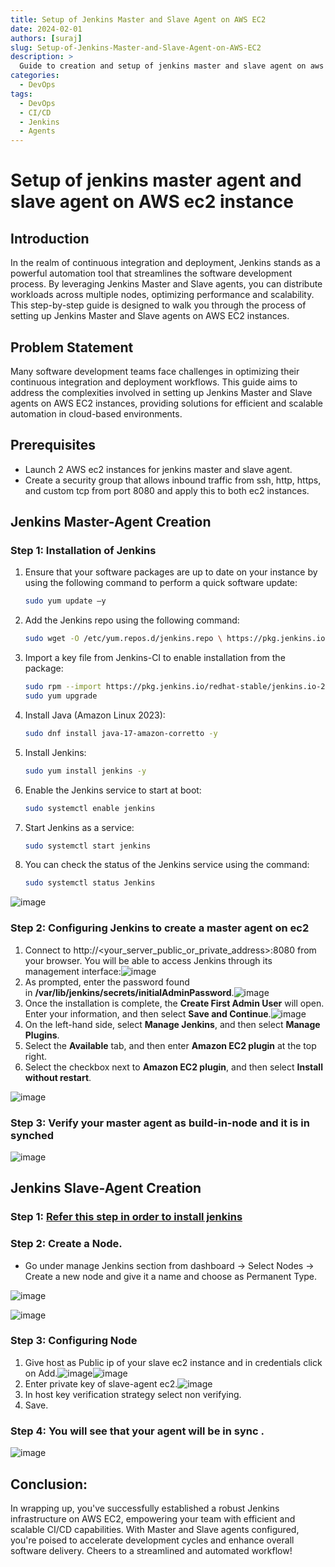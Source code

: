 ```yaml
---
title: Setup of Jenkins Master and Slave Agent on AWS EC2
date: 2024-02-01
authors: [suraj]
slug: Setup-of-Jenkins-Master-and-Slave-Agent-on-AWS-EC2
description: >
  Guide to creation and setup of jenkins master and slave agent on aws ec2 instance
categories:
  - DevOps
tags:
  - DevOps
  - CI/CD
  - Jenkins
  - Agents
---
```

# **Setup of jenkins master agent and slave agent on AWS ec2 instance**

## Introduction
In the realm of continuous integration and deployment, Jenkins stands as a powerful automation tool that streamlines the software development process. By leveraging Jenkins Master and Slave agents, you can distribute workloads across multiple nodes, optimizing performance and scalability. This step-by-step guide is designed to walk you through the process of setting up Jenkins Master and Slave agents on AWS EC2 instances.

<!-- more -->

## Problem Statement
Many software development teams face challenges in optimizing their continuous integration and deployment workflows. This guide aims to address the complexities involved in setting up Jenkins Master and Slave agents on AWS EC2 instances, providing solutions for efficient and scalable automation in cloud-based environments.

## Prerequisites
- Launch 2 AWS ec2 instances for jenkins master and slave agent.
- Create a security group that allows inbound traffic from ssh, http, https, and custom tcp from port 8080 and apply this to both ec2 instances.

## **Jenkins Master-Agent Creation**

### Step 1: Installation of Jenkins

1. Ensure that your software packages are up to date on your instance by using the following command to perform a quick software update:
   ```bash
   sudo yum update –y
   ```
2. Add the Jenkins repo using the following command:
   ```bash
   sudo wget -O /etc/yum.repos.d/jenkins.repo \ https://pkg.jenkins.io/redhat-stable/jenkins.repo
   ```
3. Import a key file from Jenkins-CI to enable installation from the package:
   ```bash
   sudo rpm --import https://pkg.jenkins.io/redhat-stable/jenkins.io-2023.key
   sudo yum upgrade
   ```
4. Install Java (Amazon Linux 2023):
   ```bash
   sudo dnf install java-17-amazon-corretto -y
   ```
5. Install Jenkins:
   ```bash
   sudo yum install jenkins -y
   ```
6. Enable the Jenkins service to start at boot:
   ```bash
   sudo systemctl enable jenkins
   ```
7. Start Jenkins as a service:
   ```bash
   sudo systemctl start jenkins
   ```
8. You can check the status of the Jenkins service using the command:
   ```bash
   sudo systemctl status Jenkins
   ```
![image](https://github.com/Flairminds/blogs/assets/135031436/f56a8209-c87e-4db4-bfb6-d5fd10ce628e)


### Step 2: Configuring Jenkins to create a master agent on ec2

1. Connect to http://<your_server_public_or_private_address>:8080 from your browser. You will be able to access Jenkins through its management interface:![image](https://github.com/Flairminds/blogs/assets/135031436/4101ebd6-eefa-4c7c-824b-a487cefab52f)
2. As prompted, enter the password found in **/var/lib/jenkins/secrets/initialAdminPassword**.![image](https://github.com/Flairminds/blogs/assets/135031436/3635e206-f86a-4adf-aae0-84f8e4bd1732)
3. Once the installation is complete, the **Create First Admin User** will open. Enter your information, and then select **Save and Continue**.![image](https://github.com/Flairminds/blogs/assets/135031436/62ff5a7c-e391-4ab1-8b95-5eae03a6d611)
4. On the left-hand side, select **Manage Jenkins**, and then select **Manage Plugins**.
5. Select the **Available** tab, and then enter **Amazon EC2 plugin** at the top right.
6. Select the checkbox next to **Amazon EC2 plugin**, and then select **Install without restart**.

![image](https://github.com/Flairminds/blogs/assets/135031436/06be932e-b0e9-475d-be76-9701c25f5fdd)

### Step 3: Verify your master agent as build-in-node and it is in synched

![image](https://github.com/Flairminds/blogs/assets/135031436/2810a64b-5e39-4cd3-99a4-743ae01afcb5)

## **Jenkins Slave-Agent Creation**

### Step 1: [Refer this step in order to install jenkins](#step-1-installation-of-jenkins)

### Step 2: Create a Node.

- Go under manage Jenkins section from dashboard -> Select Nodes -> Create a new node and give it a name and choose as Permanent Type.

![image](https://github.com/Flairminds/blogs/assets/135031436/5bbd6f78-13cd-41c0-99f0-928a259e092b)

![image](https://github.com/Flairminds/blogs/assets/135031436/9db58f00-62ac-4bc7-ab23-3b2d902ac8cc)

### Step 3: Configuring Node

1. Give host as Public ip of your slave ec2 instance and in credentials click on Add.![image](https://github.com/Flairminds/blogs/assets/135031436/0f620c53-f091-4c9f-9d8e-be546229d444)![image](https://github.com/Flairminds/blogs/assets/135031436/584b9e18-5bd4-4a07-a193-1df0f68429eb)
2. Enter private key of slave-agent ec2.![image](https://github.com/Flairminds/blogs/assets/135031436/5e00d5d0-a390-4fac-afa7-59477ecd5d12)
3. In host key verification strategy select non verifying.
4. Save.

### Step 4: You will see that your agent will be in sync .

![image](https://github.com/Flairminds/blogs/assets/135031436/1890227e-bbc7-4c97-b45b-b63ea865aea4)

## Conclusion:
In wrapping up, you've successfully established a robust Jenkins infrastructure on AWS EC2, empowering your team with efficient and scalable CI/CD capabilities. With Master and Slave agents configured, you're poised to accelerate development cycles and enhance overall software delivery. Cheers to a streamlined and automated workflow!

